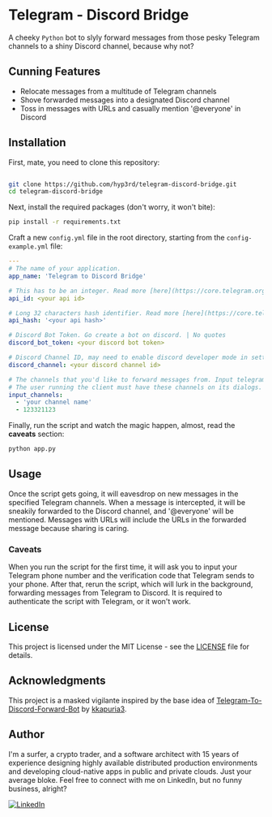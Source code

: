 # Telegram - Discord Bridge

A cheeky `Python` bot to slyly forward messages from those pesky Telegram channels to a shiny Discord channel, because why not?

## Cunning Features

- Relocate messages from a multitude of Telegram channels
- Shove forwarded messages into a designated Discord channel
- Toss in messages with URLs and casually mention '@everyone' in Discord

## Installation

First, mate, you need to clone this repository:

```bash

git clone https://github.com/hyp3rd/telegram-discord-bridge.git
cd telegram-discord-bridge
```

Next, install the required packages (don't worry, it won't bite):

```bash
pip install -r requirements.txt
```

Craft a new `config.yml` file in the root directory, starting from the `config-example.yml` file:

```yaml
---
# The name of your application.
app_name: 'Telegram to Discord Bridge'

# This has to be an integer. Read more [here](https://core.telegram.org/api/obtaining_api_id) | No quotes
api_id: <your api id>

# Long 32 characters hash identifier. Read more [here](https://core.telegram.org/api/obtaining_api_id) | With quotes
api_hash: '<your api hash>' 

# Discord Bot Token. Go create a bot on discord. | No quotes
discord_bot_token: <your discord bot token>

# Discord Channel ID, may need to enable discord developer mode in settings. | No quotes
discord_channel: <your discord channel id>

# The channels that you'd like to forward messages from. Input telegram channel names here.
# The user running the client must have these channels on its dialogs.
input_channels:
  - 'your channel name'
  - 123321123
```

Finally, run the script and watch the magic happen, almost, read the **caveats** section:

```bash
python app.py
```

## Usage

Once the script gets going, it will eavesdrop on new messages in the specified Telegram channels. When a message is intercepted, it will be sneakily forwarded to the Discord channel, and '@everyone' will be mentioned. Messages with URLs will include the URLs in the forwarded message because sharing is caring.

### Caveats

When you run the script for the first time, it will ask you to input your Telegram phone number and the verification code that Telegram sends to your phone. After that, rerun the script, which will lurk in the background, forwarding messages from Telegram to Discord. It is required to authenticate the script with Telegram, or it won't work.

## License

This project is licensed under the MIT License - see the [LICENSE](LICENSE) file for details.

## Acknowledgments

This project is a masked vigilante inspired by the base idea of [Telegram-To-Discord-Forward-Bot](https://github.com/kkapuria3/Telegram-To-Discord-Forward-Bot) by [kkapuria3](https://github.com/kkapuria3/).

## Author

I'm a surfer, a crypto trader, and a software architect with 15 years of experience designing highly available distributed production environments and developing cloud-native apps in public and private clouds. Just your average bloke. Feel free to connect with me on LinkedIn, but no funny business, alright?
  
[![LinkedIn](https://img.shields.io/badge/LinkedIn-0077B5?style=for-the-badge&logo=linkedin&logoColor=white)](https://www.linkedin.com/in/francesco-cosentino/)
